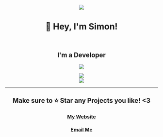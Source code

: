 <p align="center"><img src="https://i.imgur.com/A6bWGFl.gif"/></p>
<h1 align="center">👋 Hey, I'm Simon!</h1>
<br>
<h2 align="center">I'm a Developer<br></h2>
<div align="center">
<a href="https://discord.com/users/836604163638165514">
  <img src="https://lanyard-profile-readme.vercel.app/api/836604163638165514" align="center"/>
</a>
</div>
<p align="center">
    <img align="center" src="https://github-readme-stats.vercel.app/api?username=SimonCoops&show_icons=true&theme=react&include_all_commits=true&count_private=true&hide_border=true">
  <br>  
    <img align="center" src="https://github-readme-stats.vercel.app/api/top-langs/?username=SimonCoops&hide_border=true&theme=react&layout=compact">
</p>
<hr>
<h2 align="center">Make sure to ⭐ Star any Projects you like! <3</h2>
<h3 align="center"><a href='https://simonthedev.dev' target="_blank">My Website</a></h3>
<h3 align="center"><a href='mailto: hello@simonthedev.dev' target="_blank">Email Me</a></h3>
